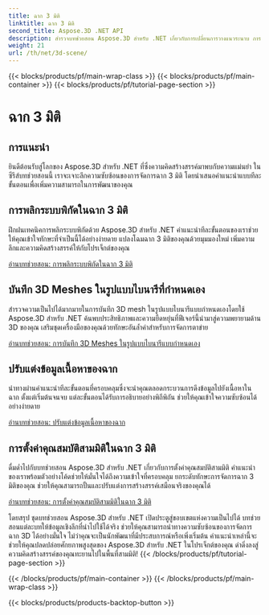 ```yaml
---
title: ฉาก 3 มิติ
linktitle: ฉาก 3 มิติ
second_title: Aspose.3D .NET API
description: สำรวจบทช่วยสอน Aspose.3D สำหรับ .NET เกี่ยวกับการเปลี่ยนการวางแนวระนาบ การส่งออกฉากเป็นรูปแบบ AMF ที่บีบอัด การพลิกระบบพิกัด และอื่นๆ
weight: 21
url: /th/net/3d-scene/
---
```


{{< blocks/products/pf/main-wrap-class >}}
{{< blocks/products/pf/main-container >}}
{{< blocks/products/pf/tutorial-page-section >}}

# ฉาก 3 มิติ

## การแนะนำ

ยินดีต้อนรับสู่โลกของ Aspose.3D สำหรับ .NET ที่ซึ่งความคิดสร้างสรรค์มาพบกับความแม่นยำ ในซีรีส์บทช่วยสอนนี้ เราจะเจาะลึกความซับซ้อนของการจัดการฉาก 3 มิติ โดยนำเสนอคำแนะนำแบบทีละขั้นตอนเพื่อเพิ่มความสามารถในการพัฒนาของคุณ

## การพลิกระบบพิกัดในฉาก 3 มิติ

ฝึกฝนเทคนิคการพลิกระบบพิกัดด้วย Aspose.3D สำหรับ .NET คำแนะนำทีละขั้นตอนของเราช่วยให้คุณเข้าใจทักษะที่จำเป็นนี้ได้อย่างง่ายดาย แปลงโฉมฉาก 3 มิติของคุณด้วยมุมมองใหม่ เพิ่มความลึกและความคิดสร้างสรรค์ให้กับโปรเจ็กต์ของคุณ

[อ่านบทช่วยสอน: การพลิกระบบพิกัดในฉาก 3 มิติ](./flip-coordinate-system/)

## บันทึก 3D Meshes ในรูปแบบไบนารีที่กำหนดเอง

สำรวจความเป็นไปได้มากมายในการบันทึก 3D mesh ในรูปแบบไบนารีแบบกำหนดเองโดยใช้ Aspose.3D สำหรับ .NET ค้นพบประสิทธิภาพและความยืดหยุ่นที่ฟีเจอร์นี้นำมาสู่ความพยายามด้าน 3D ของคุณ เสริมชุดเครื่องมือของคุณด้วยทักษะอันล้ำค่าสำหรับการจัดการตาข่าย

[อ่านบทช่วยสอน: การบันทึก 3D Meshes ในรูปแบบไบนารีแบบกำหนดเอง](./save-3d-meshes-binary-format/)


## ปรับแต่งข้อมูลเนื้อหาของฉาก

นำทางผ่านคำแนะนำทีละขั้นตอนที่ครอบคลุมซึ่งจะนำคุณตลอดกระบวนการดึงข้อมูลไปยังเนื้อหาในฉาก ตั้งแต่เริ่มต้นจนจบ แต่ละขั้นตอนได้รับการอธิบายอย่างพิถีพิถัน ช่วยให้คุณเข้าใจความซับซ้อนได้อย่างง่ายดาย

[อ่านบทช่วยสอน: ปรับแต่งข้อมูลเนื้อหาของฉาก](./information-to-scene/)

## การตั้งค่าคุณสมบัติสามมิติในฉาก 3 มิติ

ดื่มด่ำไปกับบทช่วยสอน Aspose.3D สำหรับ .NET เกี่ยวกับการตั้งค่าคุณสมบัติสามมิติ คำแนะนำของเราพร้อมตัวอย่างโค้ดช่วยให้มั่นใจได้ถึงความเข้าใจที่ครอบคลุม ยกระดับทักษะการจัดการฉาก 3 มิติของคุณ ช่วยให้คุณสามารถปั้นและปรับแต่งการสร้างสรรค์เสมือนจริงของคุณได้

[อ่านบทช่วยสอน: การตั้งค่าคุณสมบัติสามมิติในฉาก 3 มิติ](./set-3d-properties/)

โดยสรุป ชุดบทช่วยสอน Aspose.3D สำหรับ .NET เปิดประตูสู่ขอบเขตแห่งความเป็นไปได้ บทช่วยสอนแต่ละบทให้ข้อมูลเชิงลึกที่นำไปใช้ได้จริง ช่วยให้คุณสามารถนำทางความซับซ้อนของการจัดการฉาก 3D ได้อย่างมั่นใจ ไม่ว่าคุณจะเป็นนักพัฒนาที่มีประสบการณ์หรือเพิ่งเริ่มต้น คำแนะนำเหล่านี้จะช่วยให้คุณปลดปล่อยศักยภาพสูงสุดของ Aspose.3D สำหรับ .NET ในโปรเจ็กต์ของคุณ ดำดิ่งลงสู่ความคิดสร้างสรรค์ของคุณทะยานไปในพื้นที่สามมิติ!
{{< /blocks/products/pf/tutorial-page-section >}}

{{< /blocks/products/pf/main-container >}}
{{< /blocks/products/pf/main-wrap-class >}}

{{< blocks/products/products-backtop-button >}}
